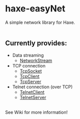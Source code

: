 # haxe-easyNet

A simple network library for Haxe.
<br/>
<br/>
## Currently provides:
* Data streaming
  * [NetworkStream](wiki/rn.net.io.NetworkStream#networkstream)
* TCP connection
  * [TcpSocket](wiki/rn.net.tcp.TcpSocket#tcpsocket)
  * [TcpClient](wiki/rn.net.tcp.TcpClient#tcpclient)
  * [TcpServer](wiki/rn.net.tcp.TcpServer#tcpserver)
* Telnet connection (over TCP)
  * [TelnetClient](wiki/rn.net.tcp.telnet.TelnetClient#telnetclient)
  * [TelnetServer](wiki/rn.net.tcp.telnet.TelnetServer#telnetserver)
<br/>
See Wiki for more information!